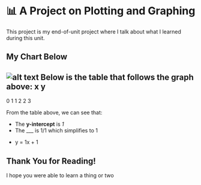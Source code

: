 # :bar_chart: A Project on Plotting and Graphing

This project is my end-of-unit project where I talk about what I learned during this unit.

## My Chart Below
![alt text](https://mathbitsnotebook.com/Algebra2/FunctionGraphs/LQFgraph1.gif
)
Below is the table that follows the graph above:
x  y
---
0  1
1  2
2  3

From the table above, we can see that: 

* The __y-intercept__ is _1_
* The ___ is 1/1 which simplifies to 1
- y = 1x + 1

## Thank You for Reading!

I hope you were able to learn a thing or two 